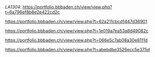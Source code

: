 *LA1304*: https://portfolio.bbbaden.ch/view/view.php?t=6a796ef8b8e2e422cd2c

https://portfolio.bbbaden.ch/view/view.php?t=62a211cbcd1447d36901

https://portfolio.bbbaden.ch/view/view.php?t=1e019a7ea53a8d49082c

https://portfolio.bbbaden.ch/view/view.php?t=066e5c7ab08a30e8111d

https://portfolio.bbbaden.ch/view/view.php?t=abebdbe3526ecc5e375d
